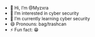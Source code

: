 - 👋 Hi, I’m @Myzxra
- 👀 I’m interested in cyber security 
- 🌱 I’m currently learning cyber security 
- 😄 Pronouns: bag/trashcan
- ⚡ Fun fact: 😁 

<!---
Myzxra/Myzxra is a ✨ special ✨ repository because its `README.md` (this file) appears on your GitHub profile.
You can click the Preview link to take a look at your changes.
--->
